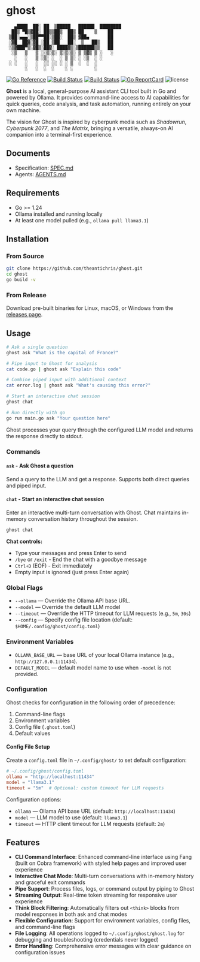 # ghost

```text
   ▄████  ██░ ██  ▒█████   ██████  ████████
  ██▒ ▀█▒▓██░ ██▒▒██▒  ██▒ ██    ▒    ██
 ▒██░▄▄▄░▒██▀▀██░▒██░  ██▒ ▓██▄       ██
 ░▓█  ██▓░▓█ ░██ ▒██   ██░  ▒   ██▒   ██
 ░▒▓███▀▒░▓█▒░██▓░ ████▓▒░▒██████▒▒   ██
  ░▒   ▒   ▒ ░░▒░▒░ ▒░▒░▒░ ▒ ▒▓▒ ▒ ░   ░
   ░   ░   ▒ ░▒░ ░  ░ ▒ ▒░ ░ ░▒  ░ ░
 ░ ░   ░   ░  ░░ ░░ ░ ░ ▒  ░  ░  ░
       ░   ░  ░  ░    ░ ░        ░
```

[![Go Reference](https://pkg.go.dev/badge/github.com/theantichris/ghost.svg)](https://pkg.go.dev/github.com/theantichris/ghost)
[![Build Status](https://github.com/theantichris/ghost/actions/workflows/go.yml/badge.svg)](https://github.com/theantichris/ghost/actions)
[![Build Status](https://github.com/theantichris/ghost/actions/workflows/markdown.yml/badge.svg)](https://github.com/theantichris/ghost/actions)
[![Go ReportCard](https://goreportcard.com/badge/theantichris/ghost)](https://goreportcard.com/report/theantichris/ghost)
![license](https://img.shields.io/badge/license-MIT-informational?style=flat)

**Ghost** is a local, general-purpose AI assistant CLI tool built in Go and
powered by Ollama. It provides command-line access to AI capabilities for
quick queries, code analysis, and task automation, running entirely on your
own machine.

The vision for Ghost is inspired by cyberpunk media such as _Shadowrun_,
_Cyberpunk 2077_, and _The Matrix_, bringing a versatile, always-on AI
companion into a terminal-first experience.

## Documents

- Specification: [SPEC.md](SPEC.md)
- Agents: [AGENTS.md](AGENTS.md)

## Requirements

- Go >= 1.24
- Ollama installed and running locally
- At least one model pulled (e.g., `ollama pull llama3.1`)

## Installation

### From Source

```bash
git clone https://github.com/theantichris/ghost.git
cd ghost
go build -v
```

### From Release

Download pre-built binaries for Linux, macOS, or Windows from the [releases page](https://github.com/theantichris/ghost/releases).

## Usage

```bash
# Ask a single question
ghost ask "What is the capital of France?"

# Pipe input to Ghost for analysis
cat code.go | ghost ask "Explain this code"

# Combine piped input with additional context
cat error.log | ghost ask "What's causing this error?"

# Start an interactive chat session
ghost chat

# Run directly with go
go run main.go ask "Your question here"
```

Ghost processes your query through the configured LLM model and returns the
response directly to stdout.

### Commands

#### `ask` - Ask Ghost a question

Send a query to the LLM and get a response. Supports both direct queries and
piped input.

#### `chat` - Start an interactive chat session

Enter an interactive multi-turn conversation with Ghost. Chat maintains
in-memory conversation history throughout the session.

```bash
ghost chat
```

**Chat controls:**

- Type your messages and press Enter to send
- `/bye` or `/exit` - End the chat with a goodbye message
- `Ctrl+D` (EOF) - Exit immediately
- Empty input is ignored (just press Enter again)

### Global Flags

- `--ollama` — Override the Ollama API base URL.
- `--model` — Override the default LLM model
- `--timeout` — Override the HTTP timeout for LLM requests (e.g., `5m`, `30s`)
- `--config` — Specify config file location (default: `$HOME/.config/ghost/config.toml`)

### Environment Variables

- `OLLAMA_BASE_URL` — base URL of your local Ollama instance (e.g., `http://127.0.0.1:11434`).
- `DEFAULT_MODEL` — default model name to use when `-model` is not provided.

### Configuration

Ghost checks for configuration in the following order of precedence:

1. Command-line flags
2. Environment variables
3. Config file (`.ghost.toml`)
4. Default values

#### Config File Setup

Create a `config.toml` file in `~/.config/ghost/` to set default configuration:

```toml
# ~/.config/ghost/config.toml
ollama = "http://localhost:11434"
model = "llama3.1"
timeout = "5m"  # Optional: custom timeout for LLM requests
```

Configuration options:

- `ollama` — Ollama API base URL (default: `http://localhost:11434`)
- `model` — LLM model to use (default: `llama3.1`)
- `timeout` — HTTP client timeout for LLM requests (default: `2m`)

## Features

- **CLI Command Interface**: Enhanced command-line interface using Fang
  (built on Cobra framework) with styled help pages and improved user
  experience
- **Interactive Chat Mode**: Multi-turn conversations with in-memory history
  and graceful exit commands
- **Pipe Support**: Process files, logs, or command output by piping to Ghost
- **Streaming Output**: Real-time token streaming for responsive user experience
- **Think Block Filtering**: Automatically filters out `<think>` blocks from
  model responses in both ask and chat modes
- **Flexible Configuration**: Support for environment variables, config
  files, and command-line flags
- **File Logging**: All operations logged to `~/.config/ghost/ghost.log` for debugging
  and troubleshooting (credentials never logged)
- **Error Handling**: Comprehensive error messages with clear guidance on
  configuration issues
